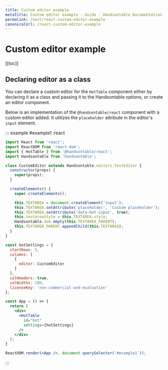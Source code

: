 ```yaml
---
title: Custom editor example
metaTitle: Custom editor example - Guide - Handsontable Documentation
permalink: /next/react-custom-editor-example
canonicalUrl: /react-custom-editor-example
---
```


# Custom editor example

[[toc]]

## Declaring editor as a class

You can declare a custom editor for the `HotTable` component either by declaring it as a class and passing it to the Handsontable options, or create an editor component.

Below is an implementation of the `@handsontable/react` component with a custom editor added. It utilizes the `placeholder` attribute in the editor's `input` element.

::: example #example1 :react
```jsx
import React from 'react';
import ReactDOM from 'react-dom';
import { HotTable } from '@handsontable/react';
import Handsontable from 'handsontable';

class CustomEditor extends Handsontable.editors.TextEditor {
  constructor(props) {
    super(props);
  }

  createElements() {
    super.createElements();

    this.TEXTAREA = document.createElement('input');
    this.TEXTAREA.setAttribute('placeholder', 'Custom placeholder');
    this.TEXTAREA.setAttribute('data-hot-input', true);
    this.textareaStyle = this.TEXTAREA.style;
    Handsontable.dom.empty(this.TEXTAREA_PARENT);
    this.TEXTAREA_PARENT.appendChild(this.TEXTAREA);
  }
}

const hotSettings = {
  startRows: 5,
  columns: [
    {
      editor: CustomEditor
    }
  ],
  colHeaders: true,
  colWidths: 200,
  licenseKey: 'non-commercial-and-evaluation'
};

const App = () => {
  return (
    <div>
      <HotTable
        id="hot"
        settings={hotSettings}
      />
    </div>
  );
}

ReactDOM.render(<App />, document.querySelector('#example1'));
```
:::
